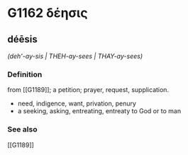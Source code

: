 # G1162 δέησις

## déēsis

_(deh'-ay-sis | THEH-ay-sees | THAY-ay-sees)_

### Definition

from [[G1189]]; a petition; prayer, request, supplication.

- need, indigence, want, privation, penury
- a seeking, asking, entreating, entreaty to God or to man

### See also

[[G1189]]

